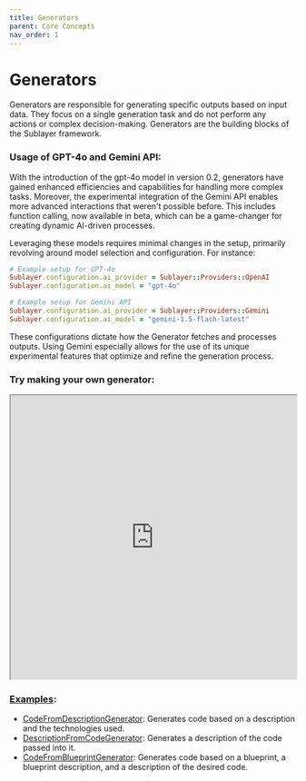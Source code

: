 ```yaml
---
title: Generators
parent: Core Concepts
nav_order: 1
---
```

# Generators

Generators are responsible for generating specific outputs based on input data. They focus on a single generation task and do not perform any actions or complex decision-making. Generators are the building blocks of the Sublayer framework.

### Usage of GPT-4o and Gemini API:
With the introduction of the gpt-4o model in version 0.2, generators have gained enhanced efficiencies and capabilities for handling more complex tasks. Moreover, the experimental integration of the Gemini API enables more advanced interactions that weren't possible before. This includes function calling, now available in beta, which can be a game-changer for creating dynamic AI-driven processes.

Leveraging these models requires minimal changes in the setup, primarily revolving around model selection and configuration. For instance:

```ruby
# Example setup for GPT-4o
Sublayer.configuration.ai_provider = Sublayer::Providers::OpenAI
Sublayer.configuration.ai_model = "gpt-4o"
```

```ruby
# Example setup for Gemini API
Sublayer.configuration.ai_provider = Sublayer::Providers::Gemini
Sublayer.configuration.ai_model = "gemini-1.5-flash-latest"
```

These configurations dictate how the Generator fetches and processes outputs. Using Gemini especially allows for the use of its unique experimental features that optimize and refine the generation process.

### Try making your own generator:

<iframe src="https://blueprints.sublayer.com/interactive-code-generator/sublayer-generators?example=true" width="100%" height="500px"></iframe>

### [Examples](https://github.com/sublayerapp/sublayer/tree/main/examples):

* [CodeFromDescriptionGenerator](https://github.com/sublayerapp/sublayer/blob/main/examples/code_from_description_generator.rb): Generates code based on a description and the technologies used.
* [DescriptionFromCodeGenerator](https://github.com/sublayerapp/sublayer/blob/main/examples/description_from_code_generator.rb): Generates a description of the code passed into it.
* [CodeFromBlueprintGenerator](https://github.com/sublayerapp/sublayer/blob/main/examples/code_from_blueprint_generator.rb): Generates code based on a blueprint, a blueprint description, and a description of the desired code.